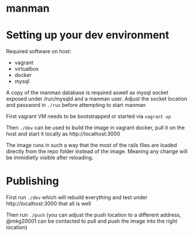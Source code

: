 # manman

# Setting up your dev environment

Required software on host:
- vagrant
- virtualbox
- docker
- mysql

A copy of the manman database is required aswell as mysql socket exposed under /run/mysqld and a manman user. Adjust the socket location and password in `./run` before attempting to start manman

First vagrant VM needs to be bootstrapped or started via `vagrant up`

Then `./dev` can be used to build the image in vagrant docker, pull it on the host and start it locally as http://localhost:3000

The image runs in such a way that the most of the rails files are loaded directly from the repo folder instead of the image. Meaning any change will be immidietly visible after reloading.

# Publishing

First run `./dev` which will rebuild everything and test under http://localhost:3000 that all is well

Then run `./push` (you can adjust the push location to a different address, @mkg20001 can be contacted to pull and push the image into the right location)
